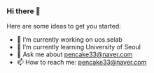 ### Hi there 👋

Here are some ideas to get you started:

- 🔭 I’m currently working on uos.selab
- 🌱 I’m currently learning University of Seoul
- 💬 Ask me about pencake33@naver.com
- 📫 How to reach me: pencake33@naver.com
